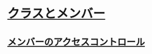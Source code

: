 # [クラスとメンバー](https://learn.microsoft.com/ja-jp/cpp/cpp/class-member-overview?view=msvc-170)

## [メンバーのアクセスコントロール](https://learn.microsoft.com/ja-jp/cpp/cpp/member-access-control-cpp?view=msvc-170#member-access-control)

